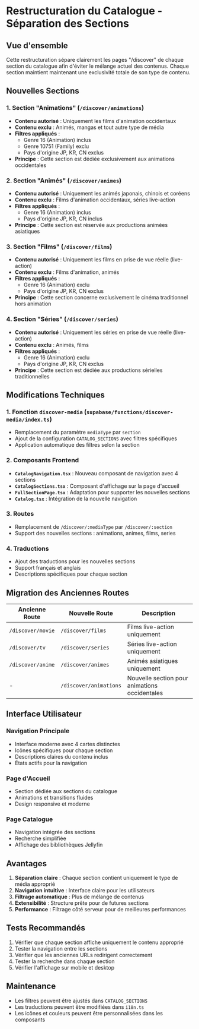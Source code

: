 # Restructuration du Catalogue - Séparation des Sections

## Vue d'ensemble

Cette restructuration sépare clairement les pages "/discover" de chaque section du catalogue afin d'éviter le mélange actuel des contenus. Chaque section maintient maintenant une exclusivité totale de son type de contenu.

## Nouvelles Sections

### 1. Section "Animations" (`/discover/animations`)
- **Contenu autorisé** : Uniquement les films d'animation occidentaux
- **Contenu exclu** : Animés, mangas et tout autre type de média
- **Filtres appliqués** :
  - Genre 16 (Animation) inclus
  - Genre 10751 (Family) exclu
  - Pays d'origine JP, KR, CN exclus
- **Principe** : Cette section est dédiée exclusivement aux animations occidentales

### 2. Section "Animés" (`/discover/animes`)
- **Contenu autorisé** : Uniquement les animés japonais, chinois et coréens
- **Contenu exclu** : Films d'animation occidentaux, séries live-action
- **Filtres appliqués** :
  - Genre 16 (Animation) inclus
  - Pays d'origine JP, KR, CN inclus
- **Principe** : Cette section est réservée aux productions animées asiatiques

### 3. Section "Films" (`/discover/films`)
- **Contenu autorisé** : Uniquement les films en prise de vue réelle (live-action)
- **Contenu exclu** : Films d'animation, animés
- **Filtres appliqués** :
  - Genre 16 (Animation) exclu
  - Pays d'origine JP, KR, CN exclus
- **Principe** : Cette section concerne exclusivement le cinéma traditionnel hors animation

### 4. Section "Séries" (`/discover/series`)
- **Contenu autorisé** : Uniquement les séries en prise de vue réelle (live-action)
- **Contenu exclu** : Animés, films
- **Filtres appliqués** :
  - Genre 16 (Animation) exclu
  - Pays d'origine JP, KR, CN exclus
- **Principe** : Cette section est dédiée aux productions sérielles traditionnelles

## Modifications Techniques

### 1. Fonction `discover-media` (`supabase/functions/discover-media/index.ts`)
- Remplacement du paramètre `mediaType` par `section`
- Ajout de la configuration `CATALOG_SECTIONS` avec filtres spécifiques
- Application automatique des filtres selon la section

### 2. Composants Frontend
- **`CatalogNavigation.tsx`** : Nouveau composant de navigation avec 4 sections
- **`CatalogSections.tsx`** : Composant d'affichage sur la page d'accueil
- **`FullSectionPage.tsx`** : Adaptation pour supporter les nouvelles sections
- **`Catalog.tsx`** : Intégration de la nouvelle navigation

### 3. Routes
- Remplacement de `/discover/:mediaType` par `/discover/:section`
- Support des nouvelles sections : animations, animes, films, series

### 4. Traductions
- Ajout des traductions pour les nouvelles sections
- Support français et anglais
- Descriptions spécifiques pour chaque section

## Migration des Anciennes Routes

| Ancienne Route | Nouvelle Route | Description |
|----------------|----------------|-------------|
| `/discover/movie` | `/discover/films` | Films live-action uniquement |
| `/discover/tv` | `/discover/series` | Séries live-action uniquement |
| `/discover/anime` | `/discover/animes` | Animés asiatiques uniquement |
| - | `/discover/animations` | Nouvelle section pour animations occidentales |

## Interface Utilisateur

### Navigation Principale
- Interface moderne avec 4 cartes distinctes
- Icônes spécifiques pour chaque section
- Descriptions claires du contenu inclus
- États actifs pour la navigation

### Page d'Accueil
- Section dédiée aux sections du catalogue
- Animations et transitions fluides
- Design responsive et moderne

### Page Catalogue
- Navigation intégrée des sections
- Recherche simplifiée
- Affichage des bibliothèques Jellyfin

## Avantages

1. **Séparation claire** : Chaque section contient uniquement le type de média approprié
2. **Navigation intuitive** : Interface claire pour les utilisateurs
3. **Filtrage automatique** : Plus de mélange de contenus
4. **Extensibilité** : Structure prête pour de futures sections
5. **Performance** : Filtrage côté serveur pour de meilleures performances

## Tests Recommandés

1. Vérifier que chaque section affiche uniquement le contenu approprié
2. Tester la navigation entre les sections
3. Vérifier que les anciennes URLs redirigent correctement
4. Tester la recherche dans chaque section
5. Vérifier l'affichage sur mobile et desktop

## Maintenance

- Les filtres peuvent être ajustés dans `CATALOG_SECTIONS`
- Les traductions peuvent être modifiées dans `i18n.ts`
- Les icônes et couleurs peuvent être personnalisées dans les composants

